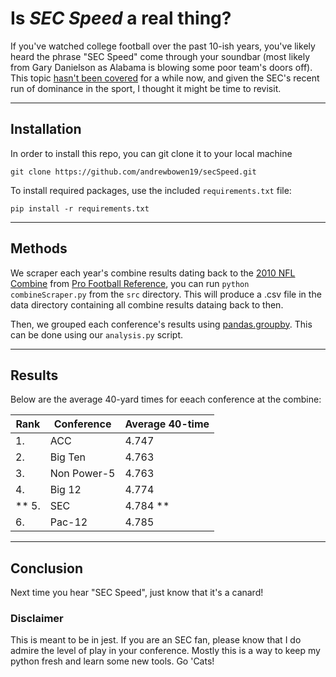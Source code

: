 # Is *SEC Speed* a real thing?

If you've watched college football over the past 10-ish years, you've likely heard the phrase "SEC Speed" come through your soundbar (most likely from Gary Danielson as Alabama is blowing some poor team's doors off). This topic [hasn't been covered](https://bleacherreport.com/articles/482339-debunking-the-myth-of-sec-speed-is-the-sec-really-faster-than-the-competition) for a while now, and given the SEC's recent run of dominance in the sport, I thought it might be time to revisit.

---
## Installation
In order to install this repo, you can git clone it to your local machine

    git clone https://github.com/andrewbowen19/secSpeed.git

To install required packages, use the included `requirements.txt` file:

    pip install -r requirements.txt
    
---

## Methods
We scraper each year's combine results dating back to the [2010 NFL Combine](https://www.pro-football-reference.com/draft/2010-combine.htm) from [Pro Football Reference](https://www.pro-football-reference.com), you can run `python combineScraper.py` from the `src` directory. This will produce a .csv file in the data directory containing all combine results dataing back to then. 

Then, we grouped each conference's results using [pandas.groupby](https://realpython.com/pandas-groupby/). This can be done using our `analysis.py` script. 

---
## Results

Below are the average 40-yard times for eeach conference at the combine:

|Rank|Conference | Average 40-time |
|----|-----------|-------------------|
| 1. |ACC        |    4.747          |
| 2. |Big Ten    |    4.763          |
| 3. |Non Power-5|    4.763          |
| 4. |Big 12     |    4.774          |
|** 5. |SEC        |    4.784         ** |
| 6. |Pac-12     |    4.785          |


___
## Conclusion
Next time you hear "SEC Speed", just know that it's a canard! 

### Disclaimer
This is meant to be in jest. If you are an SEC fan, please know that I do admire the level of play in your conference. Mostly this is a way to keep my python fresh and learn some new tools. Go 'Cats!
